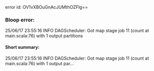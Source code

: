 error id: OV1vXBOuGnAcJUMthOZFlg==
### Bloop error:

25/06/17 23:55:16 INFO DAGScheduler: Got map stage job 11 (count at main.scala:76) with 1 output partitions
#### Short summary: 

25/06/17 23:55:16 INFO DAGScheduler: Got map stage job 11 (count at main.scala:76) with 1 output par...